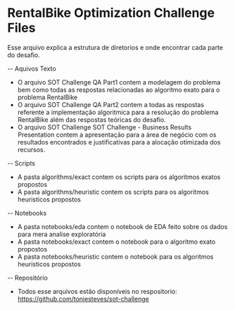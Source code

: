 # RentalBike Optimization Challenge Files

Esse arquivo explica a estrutura de diretorios e onde encontrar cada parte do desafio.

-- Aquivos Texto
* O arquivo SOT Challenge QA Part1 contem a modelagem do problema bem como todas as respostas relacionadas ao algoritmo exato para o problema RentalBike
* O arquivo SOT Challenge QA Part2 contem a todas as respostas referente a implementação algoritmica para a resolução do problema RentalBike além das respostas teóricas do desafio.
* O arquivo SOT Challenge SOT Challenge - Business Results Presentation contem a apresentação para a área de negócio com os resultados encontrados e justificativas para a alocação otimizada dos recursos.

-- Scripts
* A pasta algorithms/exact contem os scripts para os algoritmos exatos propostos
* A pasta algorithms/heuristic contem os scripts para os algoritmos heuristicos propostos

-- Notebooks
* A pasta notebooks/eda contem o notebook de EDA feito sobre os dados para mera analise exploratória
* A pasta notebooks/exact contem o notebook para o algoritmo exato propostos
* A pasta notebooks/heuristic contem o notebook para os algoritmos heuristicos propostos

-- Repositório
* Todos esse arquivos estão disponíveis no respositorio: https://github.com/toniesteves/sot-challenge